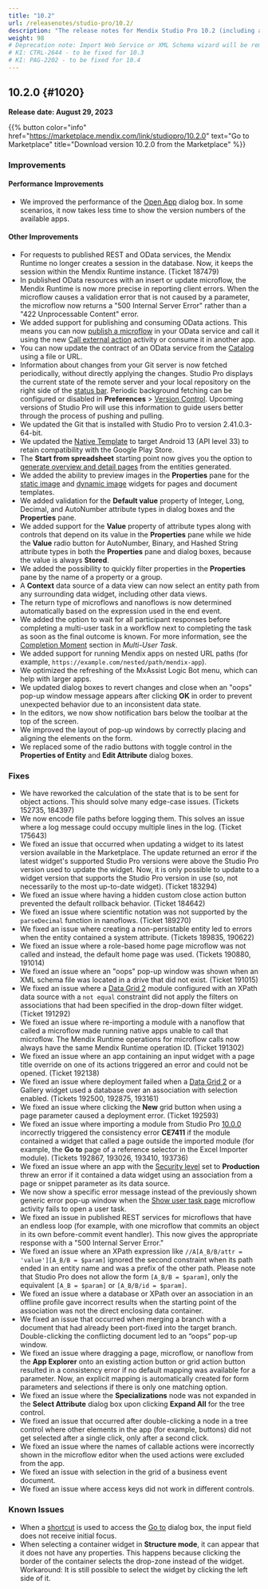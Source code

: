 ```yaml
---
title: "10.2"
url: /releasenotes/studio-pro/10.2/
description: "The release notes for Mendix Studio Pro 10.2 (including all patches) with details on new features, bug fixes, and known issues."
weight: 98
# Deprecation note: Import Web Service or XML Schema wizard will be removed in 10.6.
# KI: CTRL-2644 - to be fixed for 10.3
# KI: PAG-2202 - to be fixed for 10.4
---
```


## 10.2.0 {#1020} 

**Release date: August 29, 2023**

{{% button color="info" href="https://marketplace.mendix.com/link/studiopro/10.2.0" text="Go to Marketplace" title="Download version 10.2.0 from the Marketplace" %}}

### Improvements

#### Performance Improvements

* We improved the performance of the [Open App](/refguide/open-app-dialog/) dialog box. In some scenarios, it now takes less time to show the version numbers of the available apps.

#### Other Improvements

* For requests to published REST and OData services, the Mendix Runtime no longer creates a session in the database. Now, it keeps the session within the Mendix Runtime instance. (Ticket 187479)
* In published OData resources with an insert or update microflow, the Mendix Runtime is now more precise in reporting client errors. When the microflow causes a validation error that is not caused by a parameter, the microflow now returns a "500 Internal Server Error" rather than a "422 Unprocessable Content" error.
* We added support for publishing and consuming OData actions. This means you can now [publish a microflow](/refguide/published-odata-microflow/) in your OData service and call it using the new [Call external action](/refguide/call-external-action/) activity or consume it in another app.
* You can now update the contract of an OData service from the [Catalog](/catalog/) using a file or URL.
* Information about changes from your Git server is now fetched periodically, without directly applying the changes. Studio Pro displays the current state of the remote server and your local repository on the right side of the [status bar](/refguide/studio-pro-overview/#status-bar). Periodic background fetching can be configured or disabled in **Preferences** > [Version Control](/refguide/preferences-dialog/#version-control). Upcoming versions of Studio Pro will use this information to guide users better through the process of pushing and pulling.
* We updated the Git that is installed with Studio Pro to version 2.41.0.3-64-bit.
* We updated the [Native Template](/refguide/mobile/distributing-mobile-apps/building-native-apps/native-template/) to target Android 13 (API level 33) to retain compatibility with the Google Play Store.
* The **Start from spreadsheet** starting point now gives you the option to [generate overview and detail pages](/refguide/app-from-spreadsheet/#generating-pages) from the entities generated.
* We added the ability to preview images in the **Properties** pane for the [static image](/refguide/image/) and [dynamic image](/refguide/image-viewer/) widgets for pages and document templates.
* We added validation for the **Default value** property of Integer, Long, Decimal, and AutoNumber attribute types in dialog boxes and the **Properties** pane.
* We added support for the **Value** property of attribute types along with controls that depend on its value in the **Properties** pane while we hide the **Value** radio button for AutoNumber, Binary, and Hashed String attribute types in both the **Properties** pane and dialog boxes, because the value is always **Stored**.
* We added the possibility to quickly filter properties in the **Properties** pane by the name of a property or a group.
* A **Context** data source of a data view can now select an entity path from any surrounding data widget, including other data views.
* The return type of microflows and nanoflows is now determined automatically based on the expression used in the end event.
* We added the option to wait for all participant responses before completing a multi-user task in a workflow next to completing the task as soon as the final outcome is known. For more information, see the [Completion Moment](/refguide/multi-user-task/#completion-moment) section in *Multi-User Task*.
* We added support for running Mendix apps on nested URL paths (for example, `https://example.com/nested/path/mendix-app`).
* We optimized the refreshing of the MxAssist Logic Bot menu, which can help with larger apps.
* We updated dialog boxes to revert changes and close when an "oops" pop-up window message appears after clicking **OK** in order to prevent unexpected behavior due to an inconsistent data state.
* In the editors, we now show notification bars below the toolbar at the top of the screen.
* We improved the layout of pop-up windows by correctly placing and aligning the elements on the form.
* We replaced some of the radio buttons with toggle control in the **Properties of Entity** and **Edit Attribute** dialog boxes.

### Fixes

* We have reworked the calculation of the state that is to be sent for object actions. This should solve many edge-case issues. (Tickets 152735, 184397)
* We now encode file paths before logging them. This solves an issue where a log message could occupy multiple lines in the log. (Ticket 175643)
* We fixed an issue that occurred when updating a widget to its latest version available in the Marketplace. The update returned an error if the latest widget's supported Studio Pro versions were above the Studio Pro version used to update the widget. Now, it is only possible to update to a widget version that supports the Studio Pro version in use (so, not necessarily to the most up-to-date widget). (Ticket 183294)
* We fixed an issue where having a hidden custom close action button prevented the default rollback behavior. (Ticket 184642)
* We fixed an issue where scientific notation was not supported by the `parseDecimal` function in nanoflows. (Ticket 189270)
* We fixed an issue where creating a non-persistable entity led to errors when the entity contained a system attribute. (Tickets 189835, 190622)
* We fixed an issue where a role-based home page microflow was not called and instead, the default home page was used. (Tickets 190880, 191014)
* We fixed an issue where an "oops" pop-up window was shown when an XML schema file was located in a drive that did not exist. (Ticket 191015)
* We fixed an issue where a [Data Grid 2](/appstore/modules/data-grid-2/) module configured with an XPath data source with a `not equal` constraint did not apply the filters on associations that had been specified in the drop-down filter widget. (Ticket 191292)
* We fixed an issue where re-importing a module with a nanoflow that called a microflow made running native apps unable to call that microflow. The Mendix Runtime operations for microflow calls now always have the same Mendix Runtime operation ID. (Ticket 191302)
* We fixed an issue where an app containing an input widget with a page title override on one of its actions triggered an error and could not be opened. (Ticket 192138)
* We fixed an issue where deployment failed when a [Data Grid 2](/appstore/modules/data-grid-2/) or a Gallery widget used a database over an association with selection enabled. (Tickets 192500, 192875, 193161)
* We fixed an issue where clicking the **New** grid button when using a page parameter caused a deployment error. (Ticket 192593)
* We fixed an issue where importing a module from Studio Pro [10.0.0](/releasenotes/studio-pro/10.0/) incorrectly triggered the consistency error **CE7411** if the module contained a widget that called a page outside the imported module (for example, the **Go to** page of a reference selector in the Excel Importer module). (Tickets 192867, 193026, 193410, 193736)
* We fixed an issue where an app with the [Security level](/refguide/app-security/#security-level) set to **Production** threw an error if it contained a data widget using an association from a page or snippet parameter as its data source.
* We now show a specific error message instead of the previously shown generic error pop-up window when the [Show user task page](/refguide/show-task-page/) microflow activity fails to open a user task.
* We fixed an issue in published REST services for microflows that have an endless loop (for example, with one microflow that commits an object in its own before-commit event handler). This now gives the appropriate response with a "500 Internal Server Error."
* We fixed an issue where an XPath expression like `//A[A_B/B/attr = 'value'][A_B/B = $param]` ignored the second constraint when its path ended in an entity name and was a prefix of the other path. Please note that Studio Pro does not allow the form `[A_B/B = $param]`, only the equivalent `[A_B = $param]` or `[A_B/B/id = $param]`.
* We fixed an issue where a database or XPath over an association in an offline profile gave incorrect results when the starting point of the association was not the direct enclosing data container.
* We fixed an issue that occurred when merging a branch with a document that had already been port-fixed into the target branch. Double-clicking the conflicting document led to an “oops” pop-up window.
* We fixed an issue where dragging a page, microflow, or nanoflow from the **App Explorer** onto an existing action button or grid action button resulted in a consistency error if no default mapping was available for a parameter. Now, an explicit mapping is automatically created for form parameters and selections if there is only one matching option.
* We fixed an issue where the **Specializations** node was not expanded in the **Select Attribute** dialog box upon clicking **Expand All** for the tree control.
* We fixed an issue that occurred after double-clicking a node in a tree control where other elements in the app (for example, buttons) did not get selected after a single click, only after a second click.
* We fixed an issue where the names of callable actions were incorrectly shown in the microflow editor when the used actions were excluded from the app.
* We fixed an issue with selection in the grid of a business event document.
* We fixed an issue where access keys did not work in different controls.

### Known Issues

* When a [shortcut](/refguide/studio-pro-overview/#shortcuts) is used to access the [Go to](/refguide/go-to-option/) dialog box, the input field does not receive initial focus.
* When selecting a container widget in **Structure mode**, it can appear that it does not have any properties. This happens because clicking the border of the container selects the drop-zone instead of the widget. 
    Workaround: It is still possible to select the widget by clicking the left side of it.
